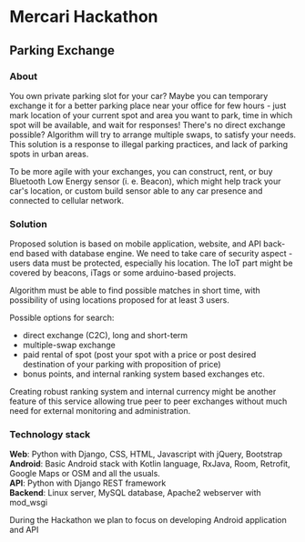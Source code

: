 # Mercari Hackathon

## Parking Exchange

### About

You own private parking slot for your car? Maybe you can temporary exchange it for a better parking place near your office for few hours - just mark location of your current spot and area you want to park, time in which spot will be available, and wait for responses! There's no direct exchange possible? Algorithm will try to arrange multiple swaps, to satisfy your needs.
This solution is a response to illegal parking practices, and lack of parking spots in urban areas.

To be more agile with your exchanges, you can construct, rent, or buy Bluetooth Low Energy sensor (i. e. Beacon), which might help track your car's location, or custom build sensor able to any car presence and connected to cellular network.

### Solution

Proposed solution is based on mobile application, website, and API back-end based with database engine. We need to take care of security aspect - users data must be protected, especially his location. The IoT part might be covered by beacons, iTags or some arduino-based projects.

Algorithm must be able to find possible matches in short time, with possibility of using locations proposed for at least 3 users.

Possible options for search: 
- direct exchange (C2C), long and short-term
- multiple-swap exchange
- paid rental of spot (post your spot with a price or post desired destination of your parking with proposition of price) 
- bonus points, and internal ranking system based exchanges etc.

Creating robust ranking system and internal currency might be another feature of this service allowing true peer to peer exchanges without much need for external monitoring and administration.

### Technology stack

**Web**: Python with Django, CSS, HTML, Javascript with jQuery, Bootstrap  
**Android**: Basic Android stack with Kotlin language, RxJava, Room, Retrofit, Google Maps or OSM and all the usuals.  
**API**: Python with Django REST framework  
**Backend**: Linux server, MySQL database, Apache2 webserver with mod_wsgi  

During the Hackathon we plan to focus on developing Android application and API
